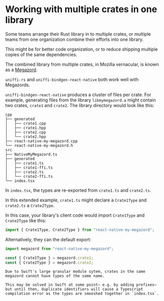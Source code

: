 # Working with multiple crates in one library

Some teams arrange their Rust library in to multiple crates, or multiple teams from one organization combine their efforts into one library.

This might be for better code organization, or to reduce shipping multiple copies of the same dependencies.

The combined library from multiple crates, in Mozilla vernacular, is known as a [Megazord](https://robots.fandom.com/wiki/Mighty_Morphin%27_Megazord).

`uniffi-rs` and `uniffi-bindgen-react-native` both work well with Megazords.

`uniffi-bindgen-react-native` produces a cluster of files per crate. For example, generating files from the library `libmymegazord.a` might contain two crates, `crate1` and `crate2`. The library directory would look like this:

```
cpp
├── generated
│   ├── crate1.cpp
│   ├── crate1.hpp
│   ├── crate2.cpp
│   └── crate2.hpp
├── react-native-my-megazord.cpp
└── react-native-my-megazord.h
src
├── NativeMyMegazord.ts
├── generated
│   ├── crate1.ts
│   ├── crate1-ffi.ts
│   ├── crate2.ts
│   └── crate2-ffi.ts
└── index.tsx
```

In `index.tsx`, the types are re-exported from `crate1.ts` and `crate2.ts`.

In this extended example, `crate1.ts` might declare a `Crate1Type` and `crate2.ts` a `Crate2Type`.

In this case, your library's client code would import `Crate1Type` and `Crate2Type` like this:

```ts
import { Crate1Type, Crate2Type } from "react-native-my-megazord";
```

Alternatively, they can the default export:

```ts
import megazord from "react-native-my-megazord";

const { Crate1Type } = megazord.crate1;
const { Crate2Type } = megazord.crate2;
```

```admonish warning title="Duplicated identifiers"
Due to Swift's large granular module sytem, crates in the same megazord cannot have types of the same name.

This may be solved in Swift at some point— e.g. by adding prefixes— but until then, duplicate identifiers will cause a Typescript compilation error as the types are smooshed together in `index.tsx`.
```

